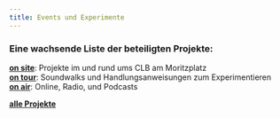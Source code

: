 ```yaml
---
title: Events und Experimente
---
```


### Eine wachsende Liste der beteiligten Projekte:

**[on site](/tags/onsite/)**: Projekte im und rund ums CLB am Moritzplatz  
**[on tour](/tags/ontour/)**: Soundwalks und Handlungsanweisungen zum Experimentieren  
**[on air](/tags/onair/)**:  Online, Radio, und Podcasts   

**[alle Projekte](/project/)**